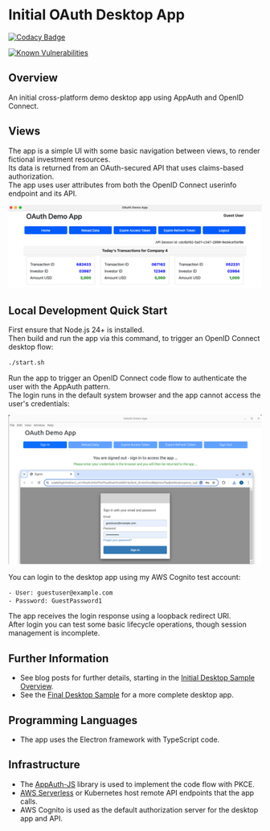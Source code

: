 # Initial OAuth Desktop App

[![Codacy Badge](https://api.codacy.com/project/badge/Grade/afd1a18c78db40ef9e53c26d4ada748c)](https://app.codacy.com/gh/gary-archer/oauth.desktopsample1?utm_source=github.com&utm_medium=referral&utm_content=gary-archer/oauth.desktopsample1&utm_campaign=Badge_Grade)

[![Known Vulnerabilities](https://snyk.io/test/github/gary-archer/oauth.desktopsample1/badge.svg?targetFile=package.json)](https://snyk.io/test/github/gary-archer/oauth.desktopsample1?targetFile=package.json)

## Overview

An initial cross-platform demo desktop app using AppAuth and OpenID Connect.

## Views

The app is a simple UI with some basic navigation between views, to render fictional investment resources.\
Its data is returned from an OAuth-secured API that uses claims-based authorization.\
The app uses user attributes from both the OpenID Connect userinfo endpoint and its API.

![Desktop App Views](./images/views.png)

## Local Development Quick Start

First ensure that Node.js 24+ is installed.\
Then build and run the app via this command, to trigger an OpenID Connect desktop flow:

```bash
./start.sh
```

Run the app to trigger an OpenID Connect code flow to authenticate the user with the AppAuth pattern.\
The login runs in the default system browser and the app cannot access the user's credentials:

![Desktop App Login](./images/login.png)

You can login to the desktop app using my AWS Cognito test account:

```text
- User: guestuser@example.com
- Password: GuestPassword1
```

The app receives the login response using a loopback redirect URI.\
After login you can test some basic lifecycle operations, though session management is incomplete.

## Further Information

- See blog posts for further details, starting in the [Initial Desktop Sample Overview](https://github.com/gary-archer/oauth.blog/tree/master/public/posts/desktop-apps-overview.mdx).
- See the [Final Desktop Sample](https://github.com/gary-archer/oauth.desktopsample.final) for a more complete desktop app.

## Programming Languages

* The app uses the Electron framework with TypeScript code.

## Infrastructure

* The [AppAuth-JS](https://github.com/openid/AppAuth-JS/blob/master/README.md) library is used to implement the code flow with PKCE.
* [AWS Serverless](https://github.com/gary-archer/oauth.apisample.serverless) or Kubernetes host remote API endpoints that the app calls.
* AWS Cognito is used as the default authorization server for the desktop app and API.
